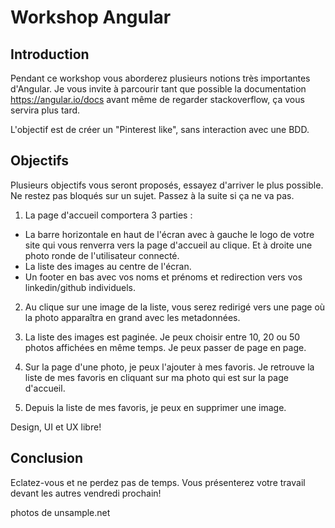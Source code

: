 
# Workshop Angular
## Introduction

Pendant ce workshop vous aborderez plusieurs notions très importantes d'Angular. Je vous invite à parcourir tant que possible la documentation https://angular.io/docs avant même de regarder stackoverflow, ça vous servira plus tard.

L'objectif est de créer un "Pinterest like", sans interaction avec une BDD.


## Objectifs

Plusieurs objectifs vous seront proposés, essayez d'arriver le plus possible. Ne restez pas bloqués sur un sujet. Passez à la suite si ça ne va pas.

1) La page d'accueil comportera 3 parties :
- La barre horizontale en haut de l'écran avec à gauche le logo de votre site qui vous renverra vers la page d'accueil au clique. Et à droite une photo ronde de l'utilisateur connecté.
- La liste des images au centre de l'écran.
- Un footer en bas avec vos noms et prénoms et redirection vers vos linkedin/github individuels.

2) Au clique sur une image de la liste, vous serez redirigé vers une page où la photo apparaîtra en grand avec les metadonnées.

3) La liste des images est paginée. Je peux choisir entre 10, 20 ou 50 photos affichées en même temps. Je peux passer de page en page.

4) Sur la page d'une photo, je peux l'ajouter à mes favoris. Je retrouve la liste de mes favoris en cliquant sur ma photo qui est sur la page d'accueil.

5) Depuis la liste de mes favoris, je peux en supprimer une image.

Design, UI et UX libre!
## Conclusion

Eclatez-vous et ne perdez pas de temps.
Vous présenterez votre travail devant les autres vendredi prochain!

photos de unsample.net